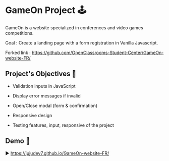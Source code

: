 # GameOn Project 🕹️

GameOn is a website specialized in conferences and video games competitions.

Goal : Create a landing page with a form registration in Vanilla Javascript.

Forked link : https://github.com/OpenClassrooms-Student-Center/GameOn-website-FR/ 

## Project's Objectives 🎯

- Validation inputs in JavaScript

- Display error messages if invalid

- Open/Close modal (form & confirmation)

- Responsive design

- Testing features, input, responsive of the project

## Demo 🔗

▶️ https://jujudev7.github.io/GameOn-website-FR/